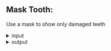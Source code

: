 ## Mask Tooth:
Use a mask to show only damaged teeth
  <details>
    <summary>input</summary>
    <br>
    <img src="https://github.com/hoseindamavandi/Image-Processing/blob/main/01-%20Pre%20processing%20Techniques/Mask%20Tooth/images/12.jpg?raw=true" width="350" title="from images folder">

  </details>
  <details>
    <summary>output</summary>

    <br>
    <img src="https://github.com/hoseindamavandi/Image-Processing/blob/main/01-%20Pre%20processing%20Techniques/Mask%20Tooth/result.jpg?raw=true" width="350" title="result.jpg">

  </details>